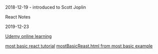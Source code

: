 
2018-12-19 - introduced to Scott Joplin

React Notes

2019-12-23

 [Udemy online learning ](https://www.udemy.com)
 
[most basic react tutorial](https://www.taniarascia.com/getting-started-with-react/)
[mostBasicReast.html from most basic example](https://stephanstan.github.io/examples/mostBasicReact.html)
